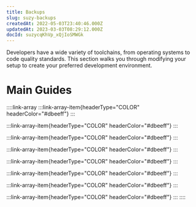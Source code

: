 ```yaml
---
title: Backups
slug: suzy-backups
createdAt: 2022-05-03T23:40:46.000Z
updatedAt: 2023-03-03T08:29:12.000Z
docId: suzycqKhVp_xQjIoSMWGk
---
```


Developers have a wide variety of toolchains, from operating systems to code quality standards. This section walks you through modifying your setup to create your preferred development environment.

# Main Guides&#x20;

::::link-array
:::link-array-item{headerType="COLOR" headerColor="#dbeeff"}
[](docId:3gNhGvPOi3DFDya6NyVb0)&#x20;
:::

:::link-array-item{headerType="COLOR" headerColor="#dbeeff"}
[](docId\:y-G_lQNpFO15OPh_cevQM)&#x20;
:::

:::link-array-item{headerType="COLOR" headerColor="#dbeeff"}
[](docId:-qeCzVrbZxM-Wz6P5SQbZ)&#x20;
:::

:::link-array-item{headerType="COLOR" headerColor="#dbeeff"}
[](docId\:fFkBYzSTI_0eLD8aohftm)&#x20;
:::

:::link-array-item{headerType="COLOR" headerColor="#dbeeff"}
&#x20;[](docId:5_zxVAqCUku5pVX0OTwSW)&#x20;
:::

:::link-array-item{headerType="COLOR" headerColor="#dbeeff"}
[](docId\:VzNAjuGSXXvsIh-mfhKVr)&#x20;
:::

:::link-array-item{headerType="COLOR" headerColor="#dbeeff"}
[](docId\:VzNAjuGSXXvsIh-mfhKVr)&#x20;
:::

:::link-array-item{headerType="COLOR" headerColor="#dbeeff"}
[](docId\:ayERoOc0hFWpUG-cCjq1f)&#x20;
:::
::::

